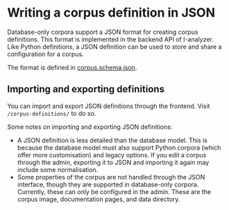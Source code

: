 # Writing a corpus definition in JSON

Database-only corpora support a JSON format for creating corpus definitions. This format is implemented in the backend API of I-analyzer. Like Python definitions, a JSON definition can be used to store and share a configuration for a corpus.

The format is defined in [corpus.schema.json](/backend/addcorpus/schemas/corpus.schema.json).

## Importing and exporting definitions

You can import and export JSON definitions through the frontend. Visit `/corpus-definitions/` to do so.

Some notes on importing and exporting JSON definitions:

- A JSON definition is less detailed than the database model. This is because the database model must also support Python corpora (which offer more customisation) and legacy options. If you edit a corpus through the admin, exporting it to JSON and importing it again may include some normalisation.
- Some properties of the corpus are not handled through the JSON interface, though they are supported in database-only corpora. Currently, these can only be configured in the admin. These are the corpus image, documentation pages, and data directory.
